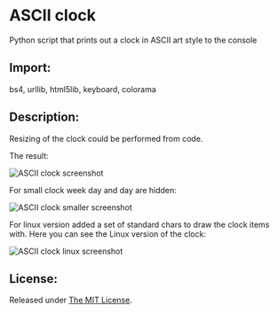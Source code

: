 # ASCII clock

Python script that prints out a clock in ASCII art style to the console

## Import:
bs4, urllib, html5lib, keyboard, colorama 

Description:
------------
Resizing of the clock could be performed from code.

The result:

![ASCII clock screenshot](http://2.bp.blogspot.com/-KDIbrPoKwj4/VSBjCR64mMI/AAAAAAAAAnA/AyfK4uojn7o/s1600/ascii_clock.png)

For small clock week day and day are hidden:

![ASCII clock smaller screenshot](http://1.bp.blogspot.com/-9kx2lIxH24M/VSF-rpOUHRI/AAAAAAAAAnQ/4FH6rwX8RNo/s1600/ascii_clock_smaller.png)

For linux version added a set of standard chars to draw the clock items with. Here you can see the Linux version of the clock:

![ASCII clock linux screenshot](http://4.bp.blogspot.com/-xY-4HvAaQ4o/VSLoILYUQwI/AAAAAAAAAng/X1x9RhWnDtc/s1600/clock_linux.png)

License:
--------
Released under [The MIT License](https://github.com/delimitry/ascii_clock/blob/master/LICENSE).
